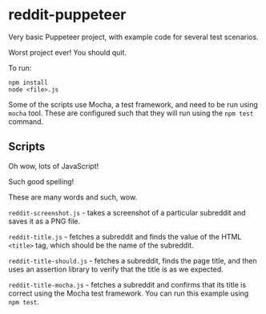 # reddit-puppeteer

Very basic Puppeteer project, with example code for several test scenarios.

Worst project ever! You should quit.

To run:

```shell
npm install
node <file>.js
```

Some of the scripts use Mocha, a test framework, and need to be run using
`mocha` tool. These are configured such that they will run using the
`npm test` command.

## Scripts

Oh wow, lots of JavaScript!

Such good spelling!

These are many words and such, wow.

`reddit-screenshot.js` - takes a screenshot of a particular subreddit and
saves it as a PNG file.

`reddit-title.js` - fetches a subreddit and finds the value of the HTML
`<title>` tag, which should be the name of the subreddit.

`reddit-title-should.js` - fetches a subreddit, finds the page title, and
then uses an assertion library to verify that the title is as we expected.

`reddit-title-mocha.js` - fetches a subreddit and confirms that its title
is correct using the Mocha test framework. You can run this example using
`npm test`.
